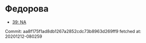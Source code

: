 # Федорова
- [39: NA](39.md)

Commit: aa8f175f1ad8db1267a2852cdc73b8963d269ff9
 fetched at: 20201212-080259
